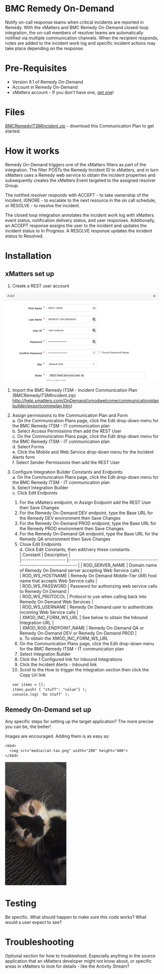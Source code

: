 # BMC Remedy On-Demand
Notify on-call response teams when critical incidents are reported in Remedy. With the xMatters and BMC Remedy On-Demand closed-loop integration, the on-call members of resolver teams are automatically notified via multiple communication channels. When the recipient responds, notes are added to the incident work log and specific incident actions may take place depending on the response.

# Pre-Requisites
* Version 9.1 of Remedy On-Demand
* Account in Remedy On-Demand
* xMatters account - If you don't have one, [get one](https://www.xmatters.com)!

# Files
[BMCRemedyITSMIncident.zip](BMCRemedyITSMIncident.zip) - download this Communication Plan to get started.

# How it works
Remedy On-Demand triggers one of the xMatters filters as part of the integration. The filter POSTs the Remedy Incident ID to xMatters, and in turn xMatters uses a Remedy web service to obtain the incident properties and subsequently creates the xMatters Event targeted to the assigned resolver Group.

The notified resolver responds with ACCEPT - to take ownership of the incident, IGNORE - to escalate to the next resource in the on call schedule, or RESOLVE - to resolve the incident.

The closed loop integration annotates the incident work log with xMatters event status, notification delivery status, and user responses. Additionally, an ACCEPT response assigns the user to the incident and updates the incident status to In Progress. A RESOLVE response updates the incident status to Resolved.

# Installation 

## xMatters set up
1. Create a REST user account

<kbd>
  <img src="media/xMRESTUser.png">
</kbd>  

1. Import the BMC Remedy ITSM - Incident Communication Plan (BMCRemedyITSMIncident.zip)     http://help.xmatters.com/OnDemand/xmodwelcome/communicationplanbuilder/exportcommplan.htm)  

2. Assign permissions to the Communication Plan and Form  
   a. On the Communication Plans page, click the Edit drop-down menu for the BMC Remedy ITSM - IT communication plan  
   b. Select Access Permissions then add the REST User  
   c. On the Communication Plans page, click the Edit drop-down menu for the BMC Remedy ITSM - IT communication plan  
   d. Select Forms  
   e. Click the Mobile and Web Service drop-down menu for the Incident Alerts form  
   f. Select Sender Permissions then add the REST User  
3. Configure Integration Builder Constants and Endpoints  
   a. On the Communication Plans page, click the Edit drop-down menu for the BMC Remedy ITSM - IT communication plan  
   b. Select Integration Builder  
   c. Click Edit Endpoints  
      1. For the xMatters endpoint, in Assign Endpoint add the REST User then Save Changes  
      2. For the Remedy On-Demand DEV endpoint, type the Base URL for the Remedy DEV environment then Save Changes  
      3. For the Remedy On-Demand PROD endpoint, type the Base URL for the Remedy PROD environment then Save Changes  
      4. For the Remedy On-Demand QA endpoint, type the Base URL for the Remedy QA environment then Save Changes  
      5. Close Edit Endpoints  
   d. Click Edit Constants, then edit/very these constants:  
      | Constant               | Description                                                                |  
      |:---------------------- |:-------------------------------------------------------------------------- |
      | ROD_SERVER_NAME        | Domain name of Remedy On Demand server accepting Web Service calls         |  
      | ROD_WS_HOSTNAME        | Remedy On Demand Middle-Tier (AR) host name that accepts Web Service calls |  
      | ROD_WS_PASSWORD        | Password for authorizing web service calls to Remedy On Demand             |  
      | ROD_WS_PROTOCOL        | Protocol to use when calling back into Remedy On Demand Web Services       |  
      | ROD_WS_USERNAME        | Remedy On Demand user to authenticate incoming Web Service calls           |  
      | XMOD_INC_FORM_WS_URL   | See below to obtain the Inbound Integration URL                            |  
      | XMOD_ROD_ENDPOINT_NAME | Remedy On-Demand QA or Remedy On-Demand DEV or Remedy On-Demand PROD       |  
   e. To obtain the XMOD_INC_FORM_WS_URL  
      1. On the Communication Plans page, click the Edit drop-down menu for the BMC Remedy ITSM - IT communication plan  
      2. Select Integration Builder  
      3. Click the 1 Configured link for Inbound Integrations  
      4. Click the Incident Alerts - Inbound link  
      5. Scroll to the How to trigger the integration section then click the Copy Url link
      
      
   ```
   var items = [];
   items.push( { "stuff": "value"} );
   console.log( 'Do stuff' );
   ```


## Remedy On-Demand set up
Any specific steps for setting up the target application? The more precise you can be, the better!

Images are encouraged. Adding them is as easy as:
```
<kbd>
  <img src="media/cat-tax.png" width="200" height="400">
</kbd>
```

<kbd>
  <img src="media/cat-tax.png" width="200" height="400">
</kbd>


# Testing
Be specific. What should happen to make sure this code works? What would a user expect to see? 

# Troubleshooting
Optional section for how to troubleshoot. Especially anything in the source application that an xMatters developer might not know about, or specific areas in xMatters to look for details - like the Activity Stream? 
